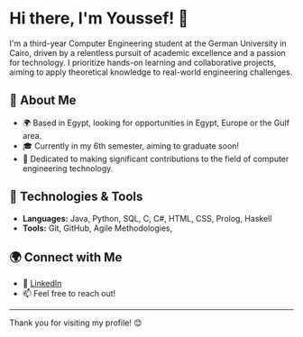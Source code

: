 # Hi there, I'm Youssef! 👋

I'm a third-year Computer Engineering student at the German University in Cairo, driven by a relentless pursuit of academic excellence and a passion for technology. I prioritize hands-on learning and collaborative projects, aiming to apply theoretical knowledge to real-world engineering challenges.

## 🚀 About Me
- 🌍 Based in Egypt, looking for opportunities in Egypt, Europe or the Gulf area.
- 🎓 Currently in my 6th semester, aiming to graduate soon!
- 🤝 Dedicated to making significant contributions to the field of computer engineering technology.

## 🔧 Technologies & Tools
- **Languages:** Java, Python, SQL, C, C#, HTML, CSS, Prolog, Haskell
- **Tools:** Git, GitHub, Agile Methodologies,


## 🌍 Connect with Me
- 💼 [LinkedIn](https://www.linkedin.com/in/youssef-elshenawy/)
- 📫 Feel free to reach out!


---

Thank you for visiting my profile! 😊
